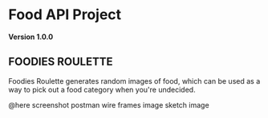 # Food API Project

**Version 1.0.0**

## FOODIES ROULETTE

Foodies Roulette generates random images of food, which can be used as a way to pick out a food category when you're undecided.




@here
screenshot postman 
wire frames image
sketch image
